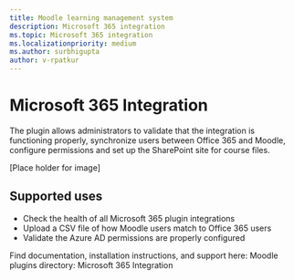 ```yaml
---
title: Moodle learning management system
description: Microsoft 365 integration
ms.topic: Microsoft 365 integration
ms.localizationpriority: medium
ms.author: surbhigupta
author: v-rpatkur
---
```


# Microsoft 365 Integration

The plugin allows administrators to validate that the integration is functioning properly, synchronize users between Office 365 and Moodle, configure permissions and set up the SharePoint site for course files.

[Place holder for image]

## Supported uses

* Check the health of all Microsoft 365 plugin integrations
* Upload a CSV file of how Moodle users match to Office 365 users
* Validate the Azure AD permissions are properly configured

Find documentation, installation instructions, and support here:
Moodle plugins directory: Microsoft 365 Integration



